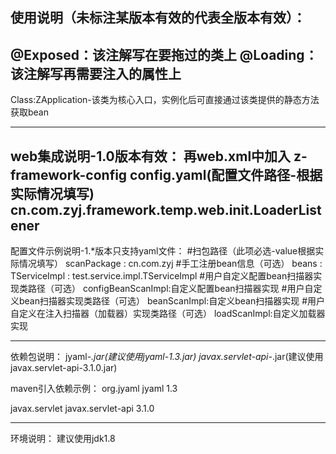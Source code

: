 使用说明（未标注某版本有效的代表全版本有效）：
------------------------------------------------------------------------------------------------------------------
@Exposed：该注解写在要拖过的类上
@Loading：该注解写再需要注入的属性上
------------------------------------------------------------------------------------------------------------------
Class:ZApplication-该类为核心入口，实例化后可直接通过该类提供的静态方法获取bean

------------------------------------------------------------------------------------------------------------------
web集成说明-1.0版本有效：
	再web.xml中加入
		<context-param>
			<param-name>z-framework-config</param-name>
			<param-value>config.yaml(配置文件路径-根据实际情况填写)</param-value>
		</context-param>
		<listener>
			<listener-class>cn.com.zyj.framework.temp.web.init.LoaderListener</listener-class>
		</listener>
------------------------------------------------------------------------------------------------------------------
配置文件示例说明-1.*版本只支持yaml文件：
#扫包路径（此项必选-value根据实际情况填写）
scanPackage : cn.com.zyj
#手工注册bean信息（可选）
beans : 
  TServiceImpl : test.service.impl.TServiceImpl
#用户自定义配置bean扫描器实现类路径（可选）
configBeanScanImpl:自定义配置bean扫描器实现
#用户自定义bean扫描器实现类路径（可选）
beanScanImpl:自定义bean扫描器实现
#用户自定义在注入扫描器（加载器）实现类路径（可选）
loadScanImpl:自定义加载器实现

------------------------------------------------------------------------------------------------------------------

依赖包说明：
jyaml-*.jar(建议使用jyaml-1.3.jar)
javax.servlet-api-*.jar(建议使用javax.servlet-api-3.1.0.jar)

maven引入依赖示例：
<dependency>
	<groupId>org.jyaml</groupId>
	<artifactId>jyaml</artifactId>
	<version>1.3</version>
</dependency>
<!-- 1.0依赖此模块，其他版本将不再依赖 -->
<dependency>
	<groupId>javax.servlet</groupId>
	<artifactId>javax.servlet-api</artifactId>
	<version>3.1.0</version>
</dependency>

--------------------------------------------------------------------------------
环境说明：
建议使用jdk1.8


